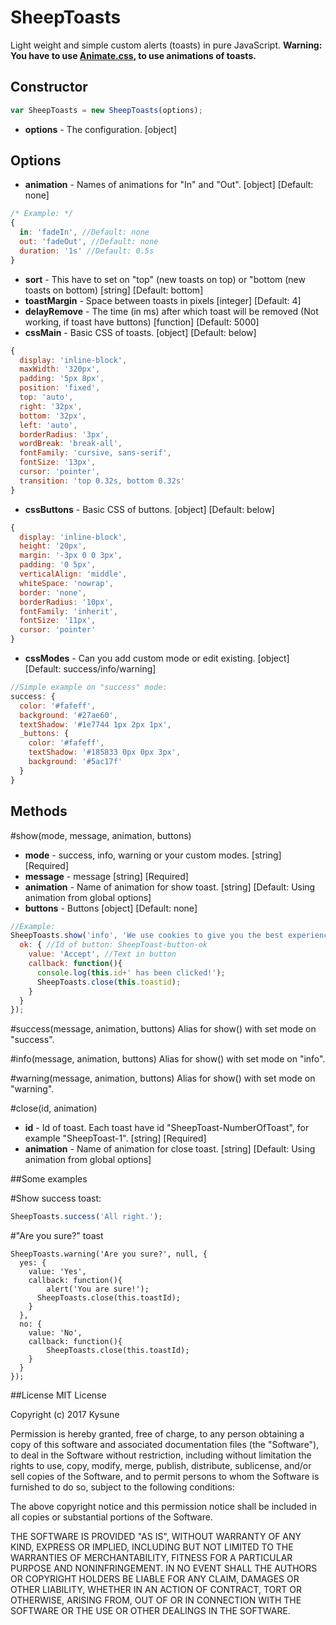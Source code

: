 # SheepToasts
Light weight and simple custom alerts (toasts) in pure JavaScript.
 **Warning: You have to use [Animate.css](https://daneden.github.io/animate.css/), to use animations of toasts.**

## Constructor
```JavaScript
var SheepToasts = new SheepToasts(options);
```
- **options** - The configuration. [object]

## Options
- **animation** - Names of animations for "In" and "Out". [object] [Default: none]
```JavaScript
/* Example: */
{
  in: 'fadeIn', //Default: none
  out: 'fadeOut', //Default: none
  duration: '1s' //Default: 0.5s
}
```
- **sort** - This have to set on "top" (new toasts on top) or "bottom (new toasts on bottom) [string] [Default: bottom]
- **toastMargin** - Space between toasts in pixels [integer] [Default: 4]
- **delayRemove** - The time (in ms) after which toast will be removed (Not working, if toast have buttons) [function] [Default: 5000]
- **cssMain** - Basic CSS of toasts.  [object] [Default: below]
```JavaScript
{
  display: 'inline-block',
  maxWidth: '320px',
  padding: '5px 8px',
  position: 'fixed',
  top: 'auto',
  right: '32px',
  bottom: '32px',
  left: 'auto',
  borderRadius: '3px',
  wordBreak: 'break-all',
  fontFamily: 'cursive, sans-serif',
  fontSize: '13px',
  cursor: 'pointer',
  transition: 'top 0.32s, bottom 0.32s'
}
```
- **cssButtons** - Basic CSS of buttons.  [object] [Default: below]
```JavaScript
{
  display: 'inline-block',
  height: '20px',
  margin: '-3px 0 0 3px',
  padding: '0 5px',
  verticalAlign: 'middle',
  whiteSpace: 'nowrap',
  border: 'none',
  borderRadius: '10px',
  fontFamily: 'inherit',
  fontSize: '11px',
  cursor: 'pointer'
}
```
- **cssModes** - Can you add custom mode or edit existing.  [object] [Default: success/info/warning]
```JavaScript
//Simple example on "success" mode:
success: {
  color: '#fafeff',
  background: '#27ae60',
  textShadow: '#1e7744 1px 2px 1px',
  _buttons: {
    color: '#fafeff',
    textShadow: '#185833 0px 0px 3px',
    background: '#5ac17f'
  }
}
```

## Methods

#show(mode, message, animation, buttons)
- **mode** - success, info, warning or your custom modes.  [string] [Required]
- **message** - message  [string] [Required]
- **animation** - Name of animation for show toast. [string] [Default: Using animation from global options]
- **buttons** - Buttons  [object] [Default: none]
```JavaScript
//Example:
SheepToasts.show('info', 'We use cookies to give you the best experience on our website.', null, {
  ok: { //Id of button: SheepToast-button-ok
    value: 'Accept', //Text in button
    callback: function(){
      console.log(this.id+' has been clicked!');
      SheepToasts.close(this.toastid);
    }
  }
});
```

#success(message, animation, buttons)
Alias for show() with set mode on "success".

#info(message, animation, buttons)
Alias for show() with set mode on "info".

#warning(message, animation, buttons)
Alias for show() with set mode on "warning".

#close(id, animation)
- **id** - Id of toast. Each toast have id "SheepToast-NumberOfToast", for example "SheepToast-1".  [string] [Required]
- **animation** - Name of animation for close toast. [string] [Default: Using animation from global options]

##Some examples

#Show success toast:
```JavaScript
SheepToasts.success('All right.');
```

#"Are you sure?" toast
```
SheepToasts.warning('Are you sure?', null, {
  yes: {
    value: 'Yes',
    callback: function(){
    	alert('You are sure!');
      SheepToasts.close(this.toastId);
    }
  },
  no: {
  	value: 'No',
    callback: function(){
    	SheepToasts.close(this.toastId);
    }
  }
});
```

##License
MIT License

Copyright (c) 2017 Kysune

Permission is hereby granted, free of charge, to any person obtaining a copy
of this software and associated documentation files (the "Software"), to deal
in the Software without restriction, including without limitation the rights
to use, copy, modify, merge, publish, distribute, sublicense, and/or sell
copies of the Software, and to permit persons to whom the Software is
furnished to do so, subject to the following conditions:

The above copyright notice and this permission notice shall be included in all
copies or substantial portions of the Software.

THE SOFTWARE IS PROVIDED "AS IS", WITHOUT WARRANTY OF ANY KIND, EXPRESS OR
IMPLIED, INCLUDING BUT NOT LIMITED TO THE WARRANTIES OF MERCHANTABILITY,
FITNESS FOR A PARTICULAR PURPOSE AND NONINFRINGEMENT. IN NO EVENT SHALL THE
AUTHORS OR COPYRIGHT HOLDERS BE LIABLE FOR ANY CLAIM, DAMAGES OR OTHER
LIABILITY, WHETHER IN AN ACTION OF CONTRACT, TORT OR OTHERWISE, ARISING FROM,
OUT OF OR IN CONNECTION WITH THE SOFTWARE OR THE USE OR OTHER DEALINGS IN THE
SOFTWARE.
